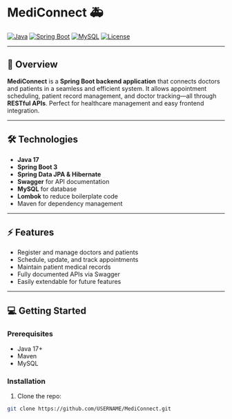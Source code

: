 # MediConnect 🚑

[![Java](https://img.shields.io/badge/Java-17-blue?logo=java)](https://www.java.com/) 
[![Spring Boot](https://img.shields.io/badge/SpringBoot-3.2-green?logo=spring)](https://spring.io/projects/spring-boot)
[![MySQL](https://img.shields.io/badge/MySQL-8-blue?logo=mysql)](https://www.mysql.com/)
[![License](https://img.shields.io/badge/License-MIT-yellow)](LICENSE)

---

## 🌟 Overview
**MediConnect** is a **Spring Boot backend application** that connects doctors and patients in a seamless and efficient system. It allows appointment scheduling, patient record management, and doctor tracking—all through **RESTful APIs**. Perfect for healthcare management and easy frontend integration.  

---

## 🛠️ Technologies
- **Java 17**
- **Spring Boot 3**
- **Spring Data JPA & Hibernate**
- **Swagger** for API documentation
- **MySQL** for database
- **Lombok** to reduce boilerplate code
- Maven for dependency management  

---

## ⚡ Features
- Register and manage doctors and patients
- Schedule, update, and track appointments
- Maintain patient medical records
- Fully documented APIs via Swagger
- Easily extendable for future features  

---

## 💻 Getting Started

### Prerequisites
- Java 17+
- Maven
- MySQL

### Installation
1. Clone the repo:
```bash
git clone https://github.com/USERNAME/MediConnect.git
